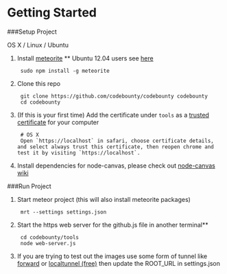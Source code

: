# Getting Started

###Setup Project

OS X / Linux / Ubuntu

1. Install [meteorite](http://oortcloud.github.com/meteorite/) ** Ubuntu 12.04 users see [here](https://github.com/oortcloud/meteorite/issues/67)

		sudo npm install -g meteorite

2. Clone this repo

		git clone https://github.com/codebounty/codebounty codebounty
		cd codebounty

3. (If this is your first time) Add the certificate under `tools` as a [trusted certificate](http://productforums.google.com/forum/#!topic/chrome/1b7V3cs7BS4) for your computer

		# OS X  
		Open `https://localhost` in safari, choose certificate details, and select always trust this certificate, then reopen chrome and test it by visiting `https://localhost`.

4. Install dependencies for node-canvas, please check out [node-canvas wiki](https://github.com/LearnBoost/node-canvas/wiki)

###Run Project

1. Start meteor project (this will also install meteorite packages) 

		mrt --settings settings.json

2. Start the https web server for the github.js file in another terminal**  

		cd codebounty/tools
		node web-server.js
			
3. If you are trying to test out the images use some form of tunnel like [forward](https://forwardhq.com/) or [localtunnel (free)](https://github.com/progrium/localtunnel#localtunnel-v2-beta) then update the ROOT_URL in settings.json
